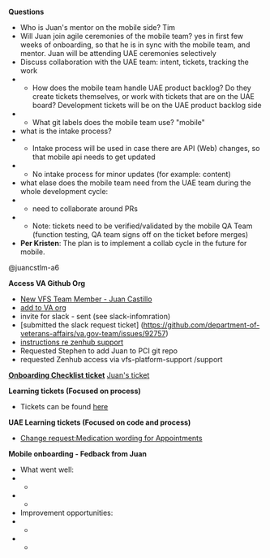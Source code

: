 **Questions**
- Who is Juan's mentor on the mobile side? Tim
- Will Juan join agile ceremonies of the mobile team? yes in first few weeks of onboarding, so that he is in sync with the mobile team, and mentor. Juan will be attending UAE ceremonies selectively
- Discuss collaboration with the UAE team: intent, tickets, tracking the work
- - How does the mobile team handle UAE product backlog? Do they create tickets themselves, or work with tickets that are on the UAE board? Development tickets will be on the UAE product backlog side
- - What git labels does the mobile team use? "mobile"
- what is the intake process?
- - Intake process will be used in case there are API (Web) changes, so that mobile api needs to get updated
- - No intake process for minor updates (for example: content)
- what elase does the mobile team need from the UAE team during the whole development cycle:
- - need to collaborate around PRs
- - Note: tickets need to be verified/validated by the mobile QA Team (function testing, QA team signs off on the ticket before merges)
- **Per Kristen**: The plan is to implement a collab cycle in the future for mobile.

@juancstlm-a6 

**Access VA Github Org** 
- [New VFS Team Member - Juan Castillo](https://github.com/department-of-veterans-affairs/va.gov-team/issues/90722)
- [add to VA org](https://github.com/department-of-veterans-affairs/github-user-requests/issues/23668)
- invite for slack - sent (see slack-infomration)
- [submitted the slack request ticket] (https://github.com/department-of-veterans-affairs/va.gov-team/issues/92757)
- [instructions re zenhub support](https://dsva.slack.com/archives/C05BRLN52HJ/p1724962990511469)
- Requested Stephen to add Juan to PCI git repo
- requested Zenhub access via vfs-platform-support  /support

[**Onboarding Checklist ticket**](https://github.com/department-of-veterans-affairs/va-mobile-app/issues/new?assignees=timwright12&labels=onboarding&projects=&template=onboarding-request-engineering.yml&title=Onboarding%3A+%5Bname%5D)
[Juan's ticket](https://github.com/department-of-veterans-affairs/va-mobile-app/issues/9575)

**Learning tickets (Focused on process)**
- Tickets can be found [here](https://github.com/department-of-veterans-affairs/va-mobile-app/labels/Good%20first%20issue)

**UAE Learning tickets (Focused on code and process)**
- [Change request:Medication wording for Appointments](https://github.com/department-of-veterans-affairs/va-mobile-app/issues/9373)

**Mobile onboarding - Fedback from Juan**
- What went well:
- - 
- - 
- Improvement opportunities:
- - 
- -



